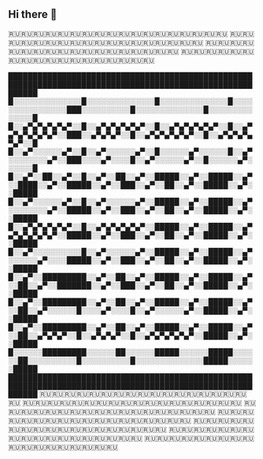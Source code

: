 ## Hi there 👋
🇷🇺🇷🇺🇷🇺🇷🇺🇷🇺🇷🇺🇷🇺🇷🇺🇷🇺🇷🇺🇷🇺🇷🇺🇷🇺🇷🇺🇷🇺🇷🇺🇷🇺🇷🇺
🇷🇺🇷🇺🇷🇺🇷🇺🇷🇺🇷🇺🇷🇺🇷🇺🇷🇺🇷🇺🇷🇺🇷🇺🇷🇺🇷🇺🇷🇺🇷🇺🇷🇺🇷🇺
🇷🇺🇷🇺🇷🇺🇷🇺🇷🇺🇷🇺🇷🇺🇷🇺🇷🇺🇷🇺🇷🇺🇷🇺🇷🇺🇷🇺🇷🇺🇷🇺🇷🇺🇷🇺
🇷🇺🇷🇺🇷🇺🇷🇺🇷🇺🇷🇺🇷🇺🇷🇺🇷🇺🇷🇺🇷🇺🇷🇺🇷🇺🇷🇺🇷🇺🇷🇺🇷🇺🇷🇺


██████████████████████████████████████████████████████████████████████████████████████████████████████████
█░░░░░░░░░░░░░░█░░░░░░░░░░░░░░█░░░░░░░░░░░░░░█░░░░░░░░░░░░░░░░███░░░░░░░░░░█░░░░░░░░░░░░░░█░░░░░░░░░░░░░░█
█░░▄▀▄▀▄▀▄▀▄▀░░█░░▄▀▄▀▄▀▄▀▄▀░░█░░▄▀▄▀▄▀▄▀▄▀░░█░░▄▀▄▀▄▀▄▀▄▀▄▀░░███░░▄▀▄▀▄▀░░█░░▄▀▄▀▄▀▄▀▄▀░░█░░▄▀▄▀▄▀▄▀▄▀░░█
█░░▄▀░░░░░░▄▀░░█░░▄▀░░░░░░▄▀░░█░░░░░░▄▀░░░░░░█░░▄▀░░░░░░░░▄▀░░███░░░░▄▀░░░░█░░▄▀░░░░░░▄▀░░█░░░░░░▄▀░░░░░░█
█░░▄▀░░██░░▄▀░░█░░▄▀░░██░░▄▀░░█████░░▄▀░░█████░░▄▀░░████░░▄▀░░█████░░▄▀░░███░░▄▀░░██░░▄▀░░█████░░▄▀░░█████
█░░▄▀░░░░░░▄▀░░█░░▄▀░░░░░░▄▀░░█████░░▄▀░░█████░░▄▀░░░░░░░░▄▀░░█████░░▄▀░░███░░▄▀░░██░░▄▀░░█████░░▄▀░░█████
█░░▄▀▄▀▄▀▄▀▄▀░░█░░▄▀▄▀▄▀▄▀▄▀░░█████░░▄▀░░█████░░▄▀▄▀▄▀▄▀▄▀▄▀░░█████░░▄▀░░███░░▄▀░░██░░▄▀░░█████░░▄▀░░█████
█░░▄▀░░░░░░░░░░█░░▄▀░░░░░░▄▀░░█████░░▄▀░░█████░░▄▀░░░░░░▄▀░░░░█████░░▄▀░░███░░▄▀░░██░░▄▀░░█████░░▄▀░░█████
█░░▄▀░░█████████░░▄▀░░██░░▄▀░░█████░░▄▀░░█████░░▄▀░░██░░▄▀░░███████░░▄▀░░███░░▄▀░░██░░▄▀░░█████░░▄▀░░█████
█░░▄▀░░█████████░░▄▀░░██░░▄▀░░█████░░▄▀░░█████░░▄▀░░██░░▄▀░░░░░░█░░░░▄▀░░░░█░░▄▀░░░░░░▄▀░░█████░░▄▀░░█████
█░░▄▀░░█████████░░▄▀░░██░░▄▀░░█████░░▄▀░░█████░░▄▀░░██░░▄▀▄▀▄▀░░█░░▄▀▄▀▄▀░░█░░▄▀▄▀▄▀▄▀▄▀░░█████░░▄▀░░█████
█░░░░░░█████████░░░░░░██░░░░░░█████░░░░░░█████░░░░░░██░░░░░░░░░░█░░░░░░░░░░█░░░░░░░░░░░░░░█████░░░░░░█████
██████████████████████████████████████████████████████████████████████████████████████████████████████████
🇷🇺🇷🇺🇷🇺🇷🇺🇷🇺🇷🇺🇷🇺🇷🇺🇷🇺🇷🇺🇷🇺🇷🇺🇷🇺🇷🇺🇷🇺🇷🇺🇷🇺🇷🇺
🇷🇺🇷🇺🇷🇺🇷🇺🇷🇺🇷🇺🇷🇺🇷🇺🇷🇺🇷🇺🇷🇺🇷🇺🇷🇺🇷🇺🇷🇺🇷🇺🇷🇺🇷🇺
🇷🇺🇷🇺🇷🇺🇷🇺🇷🇺🇷🇺🇷🇺🇷🇺🇷🇺🇷🇺🇷🇺🇷🇺🇷🇺🇷🇺🇷🇺🇷🇺🇷🇺🇷🇺
🇷🇺🇷🇺🇷🇺🇷🇺🇷🇺🇷🇺🇷🇺🇷🇺🇷🇺🇷🇺🇷🇺🇷🇺🇷🇺🇷🇺🇷🇺🇷🇺🇷🇺🇷🇺
🇷🇺🇷🇺🇷🇺🇷🇺🇷🇺🇷🇺🇷🇺🇷🇺🇷🇺🇷🇺🇷🇺🇷🇺🇷🇺🇷🇺🇷🇺🇷🇺🇷🇺🇷🇺
🇷🇺🇷🇺🇷🇺🇷🇺🇷🇺🇷🇺🇷🇺🇷🇺🇷🇺🇷🇺🇷🇺🇷🇺🇷🇺🇷🇺🇷🇺🇷🇺🇷🇺🇷🇺
🇷🇺🇷🇺🇷🇺🇷🇺🇷🇺🇷🇺🇷🇺🇷🇺🇷🇺🇷🇺🇷🇺🇷🇺🇷🇺🇷🇺🇷🇺🇷🇺🇷🇺🇷🇺

